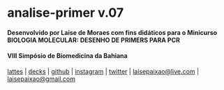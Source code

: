 # analise-primer v.07
#### Desenvolvido por Laise de Moraes com fins didáticos para o Minicurso BIOLOGIA MOLECULAR: DESENHO DE PRIMERS PARA PCR
#### VIII Simpósio de Biomedicina da Bahiana
[lattes](http://lattes.cnpq.br/7097758558494370) | [decks](https://slides.com/lpmor22) | [github](https://github.com/lpmor22) | [instagram](https://www.instagram.com/lpmor22) | [twitter](https://twitter.com/lpmor22_) | laisepaixao@live.com | laisepaixao@gmail.com
